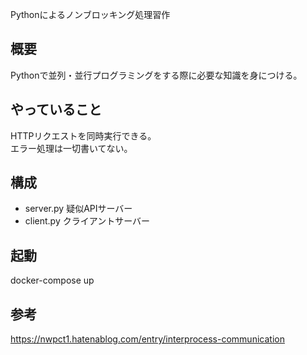 Pythonによるノンブロッキング処理習作

## 概要

Pythonで並列・並行プログラミングをする際に必要な知識を身につける。

## やっていること

HTTPリクエストを同時実行できる。  
エラー処理は一切書いてない。

## 構成

- server.py 疑似APIサーバー
- client.py クライアントサーバー

## 起動

docker-compose up

## 参考

https://nwpct1.hatenablog.com/entry/interprocess-communication